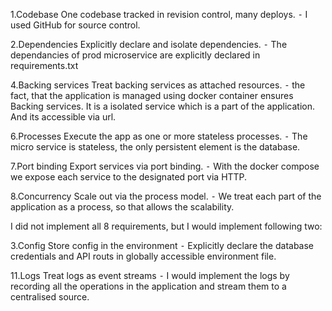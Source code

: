 1.Codebase
One codebase tracked in revision control, many deploys.
⁃	I used GitHub for source control.

2.Dependencies
Explicitly declare and isolate dependencies.
⁃	The dependancies of prod microservice are explicitly declared in requirements.txt

4.Backing services
Treat backing services as attached resources.
⁃	the fact, that the application is managed using docker container ensures Backing services. It is a isolated service which is a part of the application. And its accessible via url. 

6.Processes 
Execute the app as one or more stateless processes.
⁃	The micro service is stateless, the only persistent element is the database. 

7.Port binding
Export services via port binding.
⁃	With the docker compose we expose each service to the designated port via HTTP.

8.Concurrency
Scale out via the process model.
⁃	We treat each part of the application as a process, so that allows the scalability.

I did not implement all 8 requirements, but I would implement following two: 

3.Config
Store config in the environment
⁃	Explicitly declare the database credentials and API routs in globally accessible environment file. 

11.Logs
Treat logs as event streams
⁃	I would implement the logs by recording all the operations in the application and stream them to a centralised source. 

